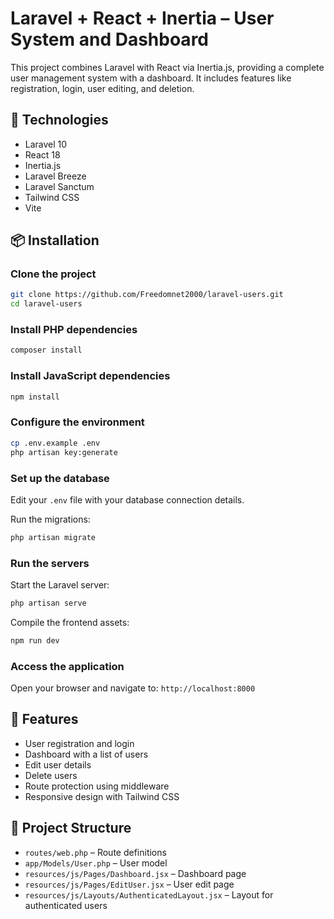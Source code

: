 # Laravel + React + Inertia – User System and Dashboard

This project combines Laravel with React via Inertia.js, providing a complete user management system with a dashboard. It includes features like registration, login, user editing, and deletion.

## 🚀 Technologies

- Laravel 10
- React 18
- Inertia.js
- Laravel Breeze
- Laravel Sanctum
- Tailwind CSS
- Vite

## 📦 Installation

### Clone the project

```bash
git clone https://github.com/Freedomnet2000/laravel-users.git
cd laravel-users
```

### Install PHP dependencies

```bash
composer install
```

### Install JavaScript dependencies

```bash
npm install
```

### Configure the environment

```bash
cp .env.example .env
php artisan key:generate
```

### Set up the database

Edit your `.env` file with your database connection details.

Run the migrations:

```bash
php artisan migrate
```

### Run the servers

Start the Laravel server:

```bash
php artisan serve
```

Compile the frontend assets:

```bash
npm run dev
```

### Access the application

Open your browser and navigate to: `http://localhost:8000`

## 🧰 Features

- User registration and login
- Dashboard with a list of users
- Edit user details
- Delete users
- Route protection using middleware
- Responsive design with Tailwind CSS

## 📁 Project Structure

- `routes/web.php` – Route definitions
- `app/Models/User.php` – User model
- `resources/js/Pages/Dashboard.jsx` – Dashboard page
- `resources/js/Pages/EditUser.jsx` – User edit page
- `resources/js/Layouts/AuthenticatedLayout.jsx` – Layout for authenticated users